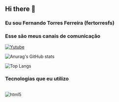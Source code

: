 ## Hi there 👋

### Eu sou Fernando Torres Ferreira (fertorresfs)

### Esse são meus canais de comunicação

[![Yutube](https://img.shields.io/badge/YouTube-FF0000?style=for-the-badge&logo=youtube&logoColor=white)](https://youtube.com)

![Anurag's GitHub stats](https://github-readme-stats.vercel.app/api?username=fertorresfs&show_icons=true&theme=radical)

![Top Langs](https://github-readme-stats.vercel.app/api/top-langs/?username=fertorresfs&hide_progress=true)

### Tecnologias que eu utilizo

<div style="display: inline_block"><br/>
  <img align="center" alt="html5" src="https://img.shields.io/badge/HTML-239120?style=for-the-badge&logo=html5&logoColor=white" />
</div>

